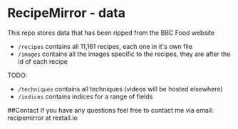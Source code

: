 # RecipeMirror - data
This repo stores data that has been ripped from the BBC Food website

* `/recipes` contains all 11,161 recipes, each one in it's own file
* `/images` contains all the images specific to the recipes, they are after the id of each recipe

TODO:
* `/techniques` contains all techniques (videos will be hosted elsewhere)
* `/indices` contains indices for a range of fields 

##Contact
If you have any questions feel free to contact me via email: recipemirror at restall.io
